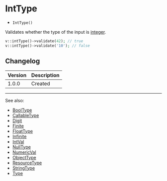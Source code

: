 # IntType

- `IntType()`

Validates whether the type of the input is [integer](http://php.net/types.integer).

```php
v::intType()->validate(42); // true
v::intType()->validate('10'); // false
```

## Changelog

Version | Description
--------|-------------
  1.0.0 | Created

***
See also:

- [BoolType](BoolType.md)
- [CallableType](CallableType.md)
- [Digit](Digit.md)
- [Finite](Finite.md)
- [FloatType](FloatType.md)
- [Infinite](Infinite.md)
- [IntVal](IntVal.md)
- [NullType](NullType.md)
- [NumericVal](NumericVal.md)
- [ObjectType](ObjectType.md)
- [ResourceType](ResourceType.md)
- [StringType](StringType.md)
- [Type](Type.md)
